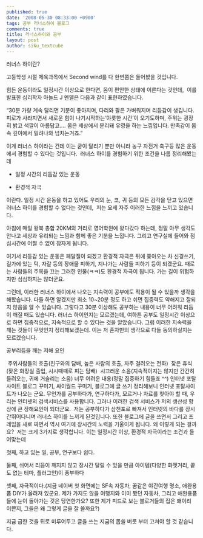 ```yaml
---
published: true
date: '2008-05-30 08:33:00 +0900'
tags: 공부 러너스하이 블로그
comments: true
title: 러너스하이와 공부
layout: post
author: siku_textcube
---
```


러너스 하이란?

고등학생 시절 체육과목에서 Second wind를 다 한번쯤은 들어봤을 것입니다.

힘든 운동이라도 일정시간 이상으로 한다면, 몸이 편안한 상태에 이른다는 것인데,  이를 발표한 심리학자 아놀드 J 멘델은 다음과 같이 표현하였습니다.

“30분 가량 계속 달리면 기분이 좋아지며, 다리와 팔은 가벼워지며 리듬감이 생깁니다. 피로가 사라지면서 새로운 힘이 나기시작하는‘야릇한 시간’이 오기도하며, 주위는 굉장히 밝고 색깔이 아름답고…. 몸은 세상에서 분리돼 유영을 하는 느낌입니다. 만족감이 몸 속 깊이에서 밀려나와 넘치는거죠.”

이게 러너스 하이라는 건데 이는 굳이 달리기 뿐만 아니라 농구 자전거 축구등 많은 운동에서 경험할 수 있다는 것입니다.  러너스 하이를 경험하기 위한 조건을 나름 정리해봤는데

- 일정 시간의 리듬감 있는 운동

- 환경적 자극

이란다. 일정 시간 운동을 하고 있어도 우리의 눈, 코, 귀 등의 모든 감각을 닫고 있으면 러너스 하이를 경험할 수 없다는 것인데,  저는 요세 자주 이러한 느낌을 느끼고 있습니다.

아침에 매일 왕복 총합 20KM의 거리로 영어학원에 왔다갔다 하는데, 정말 아무 생각도 안나고 세상과 유리되는 느낌과 함께 좋은 기분을 느낍니다. 그리고 연구실에 들어와 점심시간에 어쩔 수 없이 잠자게 됩니다.

여기서 리등감 있는 운동은 페달질이 되겠고 환경적 자극은 뒤에 쫒아오는 차 신경쓰기, 길가에 있는 턱, 자갈 등의 장애물 피하기, 지나가는 사람들 피하기 등이 되겠군요. 때로는 사람들의 주목을 끄는 그러한 인물(ㅋㅋ)도 환경적 자극이 됩니다. 가는 길이 위험하지만 심심하지는 않더군요.

그런데, 이러한 러너스 하이에서 나오는 지속력이 공부에도 적용이 될 수 있을까 생각을 해봤습니다. 다들 하면 알겠지만 최소 10~20분 정도 하고 쉬면 집중력도 약해지고 잘되지 않음을 알 수 있습니다. 그렇다고 30분 이상해도 공부하는 내용이 너무 어려워 리듬이 깨질 때도 있습니다. 러너스 하이인지는 모르겠는데, 여하튼 공부도 일정시간 이상으로 하면 집중적으로, 지속적으로 할 수 있다는 것을 알았습니다. 그럼 이러한 지속력을 깨는 것들이 무엇인지 정리해보겠는데. 이는 저 혼자만의 생각으로 다들 동의하실지는 모르겠습니다.

공부리듬을 깨는 저해 요인

 주위사람들의 호출(친구와의 담배, 높은 사람의 호출, 자주 걸려오는 전화)
 잦은 휴식(잦은 화장실 출입, 시시때때로 피는 담배)
 시끄러운 소음(지속적이지는 않지만 간간히 들려오는, 귀에 거슬리는 소음)
너무 어려운 내용(정말 집중하기 힘들죠 ^^)
인터넷 포탈사이트
블로그 꾸미기, 싸이월드 꾸미기, 블로그에 글 쓰기
정리해보니 인터넷 포탈사이트가 나오는 군요. 무언가를 공부하다가, 연구하다가, 모르거나 자료를 찾아야 할 때, 우리는 인터넷의 검색서비스를 사용합니다. 그러나 이러한 검색 서비스가 저의 생산성 향상에 큰 장해요인이 되더군요.  저는 공부하다가 삼천포로 빠져서 인터넷의 바다를 장시간뛰어다니며 러너스 하이를 느끼게 된것입니다. 또한 블로그에 글을 쓰면서 그리고 프레임을 새로 짜면서 역시 여기에 장시간의 노력을 기울이게 됩니다. 왜 이렇게 되는 걸까요?  저는 크게 3가지로 생각합니다. 이는 일정시간 이상, 환경적 자극이라는 조건과 들어맞는데

첫째, 하고 있는 일, 공부, 연구보다 쉽다.

둘째, 쉬어서 리믐이 깨지지 않고 장시간 달릴 수 있을 만큼 아이템(다양한 화젯거리, 끝도 없는 테마, 플러그인)이 풍부하다

셋째, 자극적이다.(지금 네이버 첫 화면에는 SF속 자동차, 꿈같은 야간여행 명소, 애완용품 DIY가 올려져 있군요. 제가 가지도 않을 여행지와 이미 봤던 자동차, 그리고 애완용품들에 눈이 돌아가는 것은 당연한가요? 또한 제가 피드로 보는 블로거들의 집은 왜이리 이쁜지, 그들은 왜 그렇게 글을 잘 쓸까요?)

지금 급한 것을 뒤로 미루어두고 글을 쓰는 지금의 몹쓸 버릇 부터 고쳐야 할 것 같습니다.
